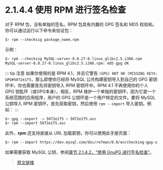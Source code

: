 # 2.1.4.4 使用 RPM 进行签名检查

对于 RPM 包，没有单独的签名。RPM 包具有内置的 GPG 签名和 MD5 校验和。你可以通过运行以下命令来验证包：

```bash
$> rpm --checksig package_name.rpm
```

示例：

```bash
$> rpm --checksig MySQL-server-8.0.27-0.linux_glibc2.5.i386.rpm
MySQL-server-8.0.27-0.linux_glibc2.5.i386.rpm: md5 gpg OK
```

::: tip 注意
如果你使用的是 RPM 4.1，并且它警告 `(GPG) NOT OK (MISSING KEYS: GPG#5072e1f5`，那么即使你已经将 MySQL 公共构建密钥导入到自己的 GPG 密钥环中，你也需要首先将密钥导入 RPM 密钥环中。RPM 4.1 不再使用你的个人 GPG 钥匙环（或GPG本身）。相反，RPM 维护一个单独的密钥环，因为它是一个系统范围的应用程序，用户的 GPG 公钥环是一个用户特定的文件。要将 MySQL 公钥导入 RPM 密钥环，首先获取密钥，然后使用 `rpm --import` 导入密钥。例如：
:::

```bash
$> gpg --export -a 5072e1f5 > 5072e1f5.asc
$> rpm --import 5072e1f5.asc
```

此外，**rpm** 还支持直接从 URL 加载密钥，你可以使用此手册页面：

```bash
$> rpm --import https://dev.mysql.com/doc/refman/8.0/en/checking-gpg-signature.html
```

如果需要获取 MySQL 公钥，参阅[章节 2.1.4.2，“使用 GnuPG 进行签名检查”](/2/2.1/2.1.4/2.1.4.2/checking-gpg-signature.html)。

> [原文链接](https://dev.mysql.com/doc/refman/8.0/en/checking-rpm-signature.html)
